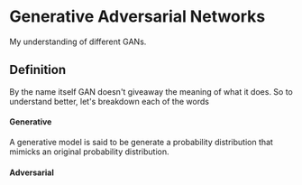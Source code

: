 # Generative Adversarial Networks
My understanding of different GANs.

## Definition
By the name itself GAN doesn't giveaway the meaning of what it does. So to understand better, let's breakdown each of the words
#### Generative
A generative model is said to be generate a probability distribution that mimicks an original probability distribution.

#### Adversarial
